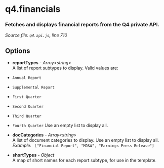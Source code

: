 # q4.financials

### Fetches and displays financial reports from the Q4 private API.

*Source file: `q4.api.js`, line 710*  



## Options
- **reportTypes** - *Array&lt;string&gt;*  
A list of report subtypes to display.
Valid values are:
- `Annual Report`
- `Supplemental Report`
- `First Quarter`
- `Second Quarter`
- `Third Quarter`
- `Fourth Quarter`
Use an empty list to display all.  

- **docCategories** - *Array&lt;string&gt;*  
A list of document categories to display.
Use an empty list to display all.  
*Example:* ` ["Financial Report", "MD&A", "Earnings Press Release"]`  

- **shortTypes** - *Object*  
A map of short names for each report subtype,
for use in the template.  


